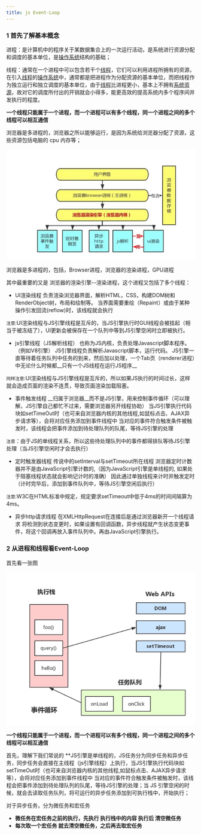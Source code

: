 ```yaml
---
title: js Event-Loop
---
```


### 1 首先了解基本概念

进程：是计算机中的程序关于某数据集合上的一次运行活动，是系统进行资源分配和调度的基本单位，是[操作系统](https://baike.baidu.com/item/%E6%93%8D%E4%BD%9C%E7%B3%BB%E7%BB%9F)结构的基础；

线程：通常在一个进程中可以包含若干个[线程](https://baike.baidu.com/item/%E7%BA%BF%E7%A8%8B)，它们可以利用进程所拥有的资源，在引入[线程](https://baike.baidu.com/item/%E7%BA%BF%E7%A8%8B)的[操作系统](https://baike.baidu.com/item/%E6%93%8D%E4%BD%9C%E7%B3%BB%E7%BB%9F)中，通常都是把进程作为分配资源的基本单位，而把线程作为独立运行和独立调度的基本单位，由于[线程](https://baike.baidu.com/item/%E7%BA%BF%E7%A8%8B)比进程更小，基本上不拥有[系统资源](https://baike.baidu.com/item/%E7%B3%BB%E7%BB%9F%E8%B5%84%E6%BA%90)，故对它的调度所付出的开销就会小得多，能更高效的提高系统内多个程序间并发执行的程度。

**一个线程只能属于一个进程，而一个进程可以有多个线程，同一个进程之间的多个线程可以相互通信**

浏览器是多进程的，浏览器之所以能够运行，是因为系统给浏览器分配了资源，这些资源包括电脑的 cpu  内存等；

![](../../img/eventloop.png)

浏览器是多进程的，包括，Browser进程，浏览器的渲染进程，GPU进程

其中最重要的又是 浏览器的渲染引擎--渲染进程，这个进程又包括了多个线程：

* UI渲染线程 负责渲染浏览器界面，解析HTML，CSS，构建DOM树和RenderObject树，布局和绘制等。 当界面需要重绘（Repaint）或由于某种操作引发回流(reflow)时，该线程就会执行

`注意`:UI渲染线程与JS引擎线程是互斥的，当JS引擎执行时GUI线程会被挂起（相当于被冻结了），UI更新会被保存在一个队列中等到JS引擎空闲时立即被执行。

- js引擎线程（JS解析线程） 也称为JS内核，负责处理Javascript脚本程序。（例如V8引擎） JS引擎线程负责解析Javascript脚本，运行代码。 JS引擎一直等待着任务队列中任务的到来，然后加以处理，一个Tab页（renderer进程）中无论什么时候都__只有一个JS线程在运行JS程序__

`同样注意`:UI渲染线程与JS引擎线程是互斥的，所以如果JS执行的时间过长，这样就会造成页面的渲染不连贯，导致页面渲染加载阻塞。

- 事件触发线程 __归属于浏览器__而不是JS引擎，用来控制事件循环（可以理解，JS引擎自己都忙不过来，需要浏览器另开线程协助） 当JS引擎执行代码块如setTimeOut时（也可来自浏览器内核的其他线程,如鼠标点击、AJAX异步请求等），会将对应任务添加到事件线程中 当对应的事件符合触发条件被触发时，该线程会把事件添加到待处理队列的队尾，等待JS引擎的处理

`注意`：由于JS的单线程关系，所以这些待处理队列中的事件都得排队等待JS引擎处理（当JS引擎空闲时才会去执行）

- 定时触发器线程 传说中的setInterval与setTimeout所在线程 浏览器定时计数器并不是由JavaScript引擎计数的,（因为JavaScript引擎是单线程的, 如果处于阻塞线程状态就会影响记计时的准确） 因此通过单独线程来计时并触发定时（计时完毕后，添加到事件队列中，等待JS引擎空闲后执行）

`注意`:W3C在HTML标准中规定，规定要求setTimeout中低于4ms的时间间隔算为4ms。

- 异步http请求线程 在XMLHttpRequest在连接后是通过浏览器新开一个线程请求 将检测到状态变更时，如果设置有回调函数，异步线程就产生状态变更事件，将这个回调再放入事件队列中。再由JavaScript引擎执行。

### 2 从进程和线程看Event-Loop

首先看一张图

![](../../img/js_event_loop2.png)

 **一个线程只能属于一个进程，而一个进程可以有多个线程，同一个进程之间的多个线程可以相互通信**

 首先，理解下我们常说的 **JS引擎是单线程的，JS任务分为同步任务和异步任务，同步任务会直接在主线程（js引擎线程）上执行，当JS引擎执行代码块如setTimeOut时（也可来自浏览器内核的其他线程,如鼠标点击、AJAX异步请求等），会将对应任务添加到事件线程中 当对应的事件符合触发条件被触发时，该线程会把事件添加到待处理队列的队尾，等待JS引擎的处理；当 JS 引擎空闲的时候，就会去读取任务队列，将可运行的异步任务添加到可执行栈中，开始执行；

对于异步任务，分为微任务和宏任务

- **微任务在宏任务之前的执行，先执行 执行栈中的内容 执行后 清空微任务**
- **每次取一个宏任务 就去清空微任务，之后再去取宏任务**

 

 